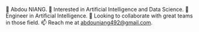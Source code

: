 👋 Abdou NIANG.
👀 Interested in Artificial Intelligence and Data Science.
🌱 Engineer in Artificial Intelligence.
💞️ Looking to collaborate with great teams in those field.
📫 Reach me at abdouniang492@gmail.com.
